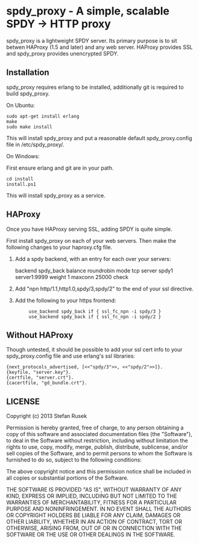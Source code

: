 spdy_proxy - A simple, scalable SPDY -> HTTP proxy
==================================================

spdy_proxy is a lightweight SPDY server. Its primary purpose is to sit
betwen HAProxy (1.5 and later) and any web server. HAProxy provides
SSL and spdy_proxy provides unencrypted SPDY.

Installation
------------

spdy_proxy requires erlang to be installed, additionally git is
required to build spdy_proxy.

On Ubuntu:

    sudo apt-get install erlang
    make
    sudo make install

This will install spdy_proxy and put a reasonable default
spdy_proxy.config file in /etc/spdy_proxy/.

On Windows:

First ensure erlang and git are in your path.

    cd install
    install.ps1

This will install spdy_proxy as a service.

HAProxy
-------

Once you have HAProxy serving SSL, adding SPDY is quite simple.

First install spdy_proxy on each of your web servers. Then make the
following changes to your haproxy.cfg file.

1. Add a spdy backend, with an entry for each over your servers:

    backend spdy_back
            balance roundrobin
            mode tcp
            server spdy1 server1:9999 weight 1 maxconn 25000 check

2. Add "npn http/1.1,http1.0,spdy/3,spdy/2" to the end of your ssl
directive.

3. Add the following to your https frontend:

            use_backend spdy_back if { ssl_fc_npn -i spdy/3 }
            use_backend spdy_back if { ssl_fc_npn -i spdy/2 }

Without HAProxy
---------------

Though untested, it should be possible to add your ssl cert info to
your spdy_proxy.config file and use erlang's ssl libraries:

    {next_protocols_advertised, [<<"spdy/3">>, <<"spdy/2">>]}.
    {keyfile, "server.key"}.
    {certfile, "server.crt"}.
    {cacertfile, "gd_bundle.crt"}.
    
LICENSE
-------

Copyright (c) 2013 Stefan Rusek

Permission is hereby granted, free of charge, to any person obtaining a copy
of this software and associated documentation files (the "Software"), to deal
in the Software without restriction, including without limitation the rights
to use, copy, modify, merge, publish, distribute, sublicense, and/or sell
copies of the Software, and to permit persons to whom the Software is
furnished to do so, subject to the following conditions:

The above copyright notice and this permission notice shall be included in
all copies or substantial portions of the Software.

THE SOFTWARE IS PROVIDED "AS IS", WITHOUT WARRANTY OF ANY KIND, EXPRESS OR
IMPLIED, INCLUDING BUT NOT LIMITED TO THE WARRANTIES OF MERCHANTABILITY,
FITNESS FOR A PARTICULAR PURPOSE AND NONINFRINGEMENT. IN NO EVENT SHALL THE
AUTHORS OR COPYRIGHT HOLDERS BE LIABLE FOR ANY CLAIM, DAMAGES OR OTHER
LIABILITY, WHETHER IN AN ACTION OF CONTRACT, TORT OR OTHERWISE, ARISING FROM,
OUT OF OR IN CONNECTION WITH THE SOFTWARE OR THE USE OR OTHER DEALINGS IN
THE SOFTWARE.
